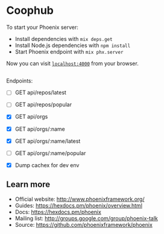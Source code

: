 # Coophub

To start your Phoenix server:

  * Install dependencies with `mix deps.get`
  * Install Node.js dependencies with `npm install`
  * Start Phoenix endpoint with `mix phx.server`

Now you can visit [`localhost:4000`](http://localhost:4000) from your browser.

## 
Endpoints:
- [ ] GET api/repos/latest
- [ ] GET api/repos/popular
- [x] GET api/orgs
- [x] GET api/orgs/:name
- [x] GET api/orgs/:name/latest
- [ ] GET api/orgs/:name/popular

- [x] Dump cachex for dev env

## Learn more

  * Official website: http://www.phoenixframework.org/
  * Guides: https://hexdocs.pm/phoenix/overview.html
  * Docs: https://hexdocs.pm/phoenix
  * Mailing list: http://groups.google.com/group/phoenix-talk
  * Source: https://github.com/phoenixframework/phoenix
